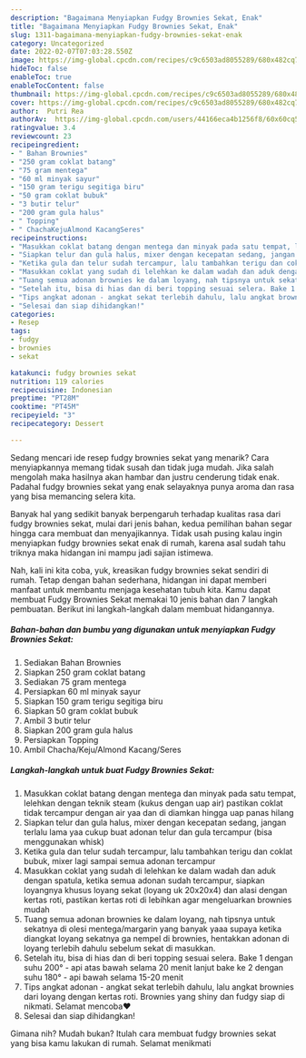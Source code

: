 ```yaml
---
description: "Bagaimana Menyiapkan Fudgy Brownies Sekat, Enak"
title: "Bagaimana Menyiapkan Fudgy Brownies Sekat, Enak"
slug: 1311-bagaimana-menyiapkan-fudgy-brownies-sekat-enak
category: Uncategorized
date: 2022-02-07T07:03:28.550Z
image: https://img-global.cpcdn.com/recipes/c9c6503ad8055289/680x482cq70/fudgy-brownies-sekat-foto-resep-utama.jpg
hideToc: false
enableToc: true
enableTocContent: false
thumbnail: https://img-global.cpcdn.com/recipes/c9c6503ad8055289/680x482cq70/fudgy-brownies-sekat-foto-resep-utama.jpg
cover: https://img-global.cpcdn.com/recipes/c9c6503ad8055289/680x482cq70/fudgy-brownies-sekat-foto-resep-utama.jpg
author:  Putri Rea
authorAv:  https://img-global.cpcdn.com/users/44166eca4b1256f8/60x60cq50/avatar.jpg
ratingvalue: 3.4
reviewcount: 23
recipeingredient:
- " Bahan Brownies"
- "250 gram coklat batang"
- "75 gram mentega"
- "60 ml minyak sayur"
- "150 gram terigu segitiga biru"
- "50 gram coklat bubuk"
- "3 butir telur"
- "200 gram gula halus"
- " Topping"
- " ChachaKejuAlmond KacangSeres"
recipeinstructions:
- "Masukkan coklat batang dengan mentega dan minyak pada satu tempat, lelehkan dengan teknik steam (kukus dengan uap air) pastikan coklat tidak tercampur dengan air yaa dan di diamkan hingga uap panas hilang"
- "Siapkan telur dan gula halus, mixer dengan kecepatan sedang, jangan terlalu lama yaa cukup buat adonan telur dan gula tercampur (bisa menggunakan whisk)"
- "Ketika gula dan telur sudah tercampur, lalu tambahkan terigu dan coklat bubuk, mixer lagi sampai semua adonan tercampur"
- "Masukkan coklat yang sudah di lelehkan ke dalam wadah dan aduk dengan spatula, ketika semua adonan sudah tercampur, siapkan loyangnya khusus loyang sekat (loyang uk 20x20x4) dan alasi dengan kertas roti, pastikan kertas roti di lebihkan agar mengeluarkan brownies mudah"
- "Tuang semua adonan brownies ke dalam loyang, nah tipsnya untuk sekatnya di olesi mentega/margarin yang banyak yaaa supaya ketika diangkat loyang sekatnya ga nempel di brownies, hentakkan adonan di loyang terlebih dahulu sebelum sekat di masukkan."
- "Setelah itu, bisa di hias dan di beri topping sesuai selera. Bake 1 dengan suhu 200° - api atas bawah selama 20 menit lanjut bake ke 2 dengan suhu 180° - api bawah selama 15-20 menit"
- "Tips angkat adonan - angkat sekat terlebih dahulu, lalu angkat brownies dari loyang dengan kertas roti. Brownies yang shiny dan fudgy siap di nikmati. Selamat mencoba❤"
- "Selesai dan siap dihidangkan!"
categories:
- Resep
tags:
- fudgy
- brownies
- sekat

katakunci: fudgy brownies sekat 
nutrition: 119 calories
recipecuisine: Indonesian
preptime: "PT28M"
cooktime: "PT45M"
recipeyield: "3"
recipecategory: Dessert

---
```



Sedang mencari ide resep fudgy brownies sekat yang menarik? Cara menyiapkannya memang tidak susah dan tidak juga mudah. Jika salah mengolah maka hasilnya akan hambar dan justru cenderung tidak enak. Padahal fudgy brownies sekat yang enak selayaknya punya aroma dan rasa yang bisa memancing selera kita.




Banyak hal yang sedikit banyak berpengaruh terhadap kualitas rasa dari fudgy brownies sekat, mulai dari jenis bahan, kedua pemilihan bahan segar hingga cara membuat dan menyajikannya. Tidak usah pusing kalau ingin menyiapkan fudgy brownies sekat enak di rumah, karena asal sudah tahu triknya maka hidangan ini mampu jadi sajian istimewa.


Nah, kali ini kita coba, yuk, kreasikan fudgy brownies sekat sendiri di rumah. Tetap dengan bahan sederhana, hidangan ini dapat memberi manfaat untuk membantu menjaga kesehatan tubuh kita. Kamu dapat membuat Fudgy Brownies Sekat memakai 10 jenis bahan dan 7 langkah pembuatan. Berikut ini langkah-langkah dalam membuat hidangannya.

<!--inarticleads1-->

##### Bahan-bahan dan bumbu yang digunakan untuk menyiapkan Fudgy Brownies Sekat:

1. Sediakan  Bahan Brownies
1. Siapkan 250 gram coklat batang
1. Sediakan 75 gram mentega
1. Persiapkan 60 ml minyak sayur
1. Siapkan 150 gram terigu segitiga biru
1. Siapkan 50 gram coklat bubuk
1. Ambil 3 butir telur
1. Siapkan 200 gram gula halus
1. Persiapkan  Topping
1. Ambil  Chacha/Keju/Almond Kacang/Seres




<!--inarticleads2-->

##### Langkah-langkah untuk buat Fudgy Brownies Sekat:

1. Masukkan coklat batang dengan mentega dan minyak pada satu tempat, lelehkan dengan teknik steam (kukus dengan uap air) pastikan coklat tidak tercampur dengan air yaa dan di diamkan hingga uap panas hilang
1. Siapkan telur dan gula halus, mixer dengan kecepatan sedang, jangan terlalu lama yaa cukup buat adonan telur dan gula tercampur (bisa menggunakan whisk)
1. Ketika gula dan telur sudah tercampur, lalu tambahkan terigu dan coklat bubuk, mixer lagi sampai semua adonan tercampur
1. Masukkan coklat yang sudah di lelehkan ke dalam wadah dan aduk dengan spatula, ketika semua adonan sudah tercampur, siapkan loyangnya khusus loyang sekat (loyang uk 20x20x4) dan alasi dengan kertas roti, pastikan kertas roti di lebihkan agar mengeluarkan brownies mudah
1. Tuang semua adonan brownies ke dalam loyang, nah tipsnya untuk sekatnya di olesi mentega/margarin yang banyak yaaa supaya ketika diangkat loyang sekatnya ga nempel di brownies, hentakkan adonan di loyang terlebih dahulu sebelum sekat di masukkan.
1. Setelah itu, bisa di hias dan di beri topping sesuai selera. Bake 1 dengan suhu 200° - api atas bawah selama 20 menit lanjut bake ke 2 dengan suhu 180° - api bawah selama 15-20 menit
1. Tips angkat adonan - angkat sekat terlebih dahulu, lalu angkat brownies dari loyang dengan kertas roti. Brownies yang shiny dan fudgy siap di nikmati. Selamat mencoba❤
1. Selesai dan siap dihidangkan!



Gimana nih? Mudah bukan? Itulah cara membuat fudgy brownies sekat yang bisa kamu lakukan di rumah. Selamat menikmati
